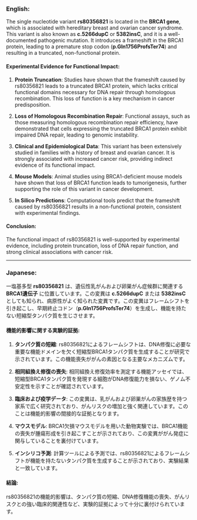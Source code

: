 ### English:
The single nucleotide variant **rs80356821** is located in the **BRCA1 gene**, which is associated with hereditary breast and ovarian cancer syndrome. This variant is also known as **c.5266dupC** or **5382insC**, and it is a well-documented pathogenic mutation. It introduces a frameshift in the BRCA1 protein, leading to a premature stop codon (**p.Gln1756ProfsTer74**) and resulting in a truncated, non-functional protein.

#### Experimental Evidence for Functional Impact:
1. **Protein Truncation**: Studies have shown that the frameshift caused by rs80356821 leads to a truncated BRCA1 protein, which lacks critical functional domains necessary for DNA repair through homologous recombination. This loss of function is a key mechanism in cancer predisposition.

2. **Loss of Homologous Recombination Repair**: Functional assays, such as those measuring homologous recombination repair efficiency, have demonstrated that cells expressing the truncated BRCA1 protein exhibit impaired DNA repair, leading to genomic instability.

3. **Clinical and Epidemiological Data**: This variant has been extensively studied in families with a history of breast and ovarian cancer. It is strongly associated with increased cancer risk, providing indirect evidence of its functional impact.

4. **Mouse Models**: Animal studies using BRCA1-deficient mouse models have shown that loss of BRCA1 function leads to tumorigenesis, further supporting the role of this variant in cancer development.

5. **In Silico Predictions**: Computational tools predict that the frameshift caused by rs80356821 results in a non-functional protein, consistent with experimental findings.

#### Conclusion:
The functional impact of rs80356821 is well-supported by experimental evidence, including protein truncation, loss of DNA repair function, and strong clinical associations with cancer risk.

---

### Japanese:
一塩基多型 **rs80356821** は、遺伝性乳がんおよび卵巣がん症候群に関連する **BRCA1遺伝子** に位置しています。この変異は **c.5266dupC** または **5382insC** としても知られ、病原性がよく知られた変異です。この変異はフレームシフトを引き起こし、早期終止コドン（**p.Gln1756ProfsTer74**）を生成し、機能を持たない短縮型タンパク質を生じさせます。

#### 機能的影響に関する実験的証拠:
1. **タンパク質の短縮**: rs80356821によるフレームシフトは、DNA修復に必要な重要な機能ドメインを欠く短縮型BRCA1タンパク質を生成することが研究で示されています。この機能喪失ががんの素因となる主要なメカニズムです。

2. **相同組換え修復の喪失**: 相同組換え修復効率を測定する機能アッセイでは、短縮型BRCA1タンパク質を発現する細胞がDNA修復能力を損ない、ゲノム不安定性を示すことが確認されています。

3. **臨床および疫学データ**: この変異は、乳がんおよび卵巣がんの家族歴を持つ家系で広く研究されており、がんリスクの増加と強く関連しています。このことは機能的影響の間接的な証拠となります。

4. **マウスモデル**: BRCA1欠損マウスモデルを用いた動物実験では、BRCA1機能の喪失が腫瘍形成を引き起こすことが示されており、この変異ががん発症に関与していることを裏付けています。

5. **インシリコ予測**: 計算ツールによる予測では、rs80356821によるフレームシフトが機能を持たないタンパク質を生成することが示されており、実験結果と一致しています。

#### 結論:
rs80356821の機能的影響は、タンパク質の短縮、DNA修復機能の喪失、がんリスクとの強い臨床的関連性など、実験的証拠によって十分に裏付けられています。